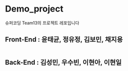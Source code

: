 # Demo_project
슈퍼코딩 Team13의 프로젝트 레포입니다<br>
<h2 style="text-style:bold;">  Front-End : 윤태균, 정유정, 김보민, 채지용 <br><br>
 
 Back-End : 김성민, 우수빈, 이현아, 이현일 </h2>
